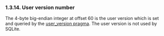 ### 1\.3\.14\. User version number


The 4\-byte big\-endian integer at offset 60 is the user version which
is set and queried by the [user\_version pragma](pragma.html#pragma_user_version). The user version is
not used by SQLite.



